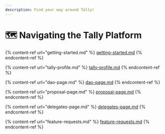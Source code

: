 ```yaml
---
description: Find your way around Tally!
---
```


# 🗺 Navigating the Tally Platform

{% content-ref url="getting-started.md" %}
[getting-started.md](getting-started.md)
{% endcontent-ref %}

{% content-ref url="tally-profile.md" %}
[tally-profile.md](tally-profile.md)
{% endcontent-ref %}

{% content-ref url="dao-page.md" %}
[dao-page.md](dao-page.md)
{% endcontent-ref %}

{% content-ref url="proposal-page.md" %}
[proposal-page.md](proposal-page.md)
{% endcontent-ref %}

{% content-ref url="delegates-page.md" %}
[delegates-page.md](delegates-page.md)
{% endcontent-ref %}

{% content-ref url="feature-requests.md" %}
[feature-requests.md](feature-requests.md)
{% endcontent-ref %}
